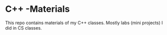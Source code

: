 # C++ -Materials
This repo contains materials of my C++ classes. Mostly labs (mini projects) I did in CS classes.
